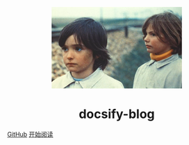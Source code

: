 <p align="center"> 
    <img src="https://raw.githubusercontent.com/GokuDU/docsify-blog/master/images/fcyl.jpg"
    width="300" height="188" />
</p>
<h1 align="center">docsify-blog</h1>

[GitHub](https://github.com/GokuDU)
[开始阅读](#我的学习笔记)